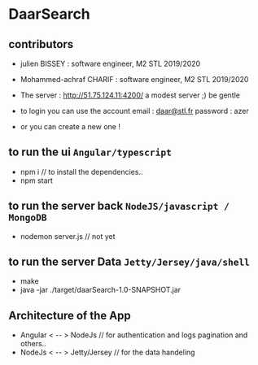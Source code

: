 # DaarSearch

## contributors
* julien BISSEY  : software engineer, M2 STL 2019/2020
* Mohammed-achraf CHARIF : software engineer, M2 STL 2019/2020

* The server : http://51.75.124.11:4200/
a modest server ;) be gentle


* to login you can use the account
email : daar@stl.fr
password : azer

* or you can create a new one !


## to run the ui `Angular/typescript`
* npm i         // to install the dependencies..
* npm start

## to run the server back `NodeJS/javascript / MongoDB`
* nodemon server.js   // not yet

## to run the server Data `Jetty/Jersey/java/shell`
* make
* java -jar ./target/daarSearch-1.0-SNAPSHOT.jar

## Architecture of the App

* Angular < -- > NodeJs  // for authentication and logs pagination and others..
* NodeJs < -- > Jetty/Jersey // for the data handeling
